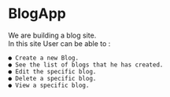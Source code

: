 # BlogApp
We are building a blog site. <br>
In this site User can be able to : <br>

    ● Create a new Blog. 
    ● See the list of blogs that he has created.
    ● Edit the specific blog.
    ● Delete a specific blog. 
    ● View a specific blog.
